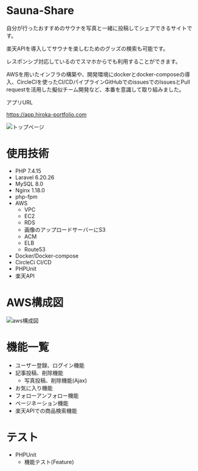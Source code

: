 # Sauna-Share
自分が行ったおすすめのサウナを写真と一緒に投稿してシェアできるサイトです。

楽天APIを導入してサウナを楽しむためのグッズの検索も可能です。

レスポンシブ対応しているのでスマホからでも利用することができます。

AWSを用いたインフラの構築や、開発環境にdockerとdocker-composeの導入、CircleCIを使ったCI/CDパイプラインGitHubでのissuesでのIssuesとPull requestを活用した擬似チーム開発など、本番を意識して取り組みました。


アプリURL

<https://app.hiroka-portfolio.com>

![トップページ](https://user-images.githubusercontent.com/70800437/119858439-6ef7fe80-bf4f-11eb-85d7-f40af7453599.png)

# 使用技術
- PHP 7.4.15
- Laravel 6.20.26
- MySQL 8.0
- Nginx 1.18.0
- php-fpm
- AWS
  - VPC
  - EC2
  - RDS
  - 画像のアップロードサーバーにS3
  - ACM
  - ELB
  - Route53
- Docker/Docker-compose
- CircleCi CI/CD
- PHPUnit
- 楽天API

# AWS構成図
![aws構成図](https://user-images.githubusercontent.com/70800437/119453408-5d0d3480-bd72-11eb-9dcb-87a1dc7c1215.jpg)

# 機能一覧
- ユーザー登録、ログイン機能
- 記事投稿、削除機能
  - 写真投稿、削除機能(Ajax)
- お気に入り機能
- フォローアンフォロー機能
- ページネーション機能
- 楽天APIでの商品検索機能

# テスト
- PHPUnit
  - 機能テスト(Feature)

